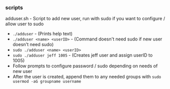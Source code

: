 ### scripts
adduser.sh - Script to add new user, run with sudo if you want to configure / allow user to sudo
 - `./adduser` - (Prints help text)
 - `./adduser <name> <userID>` - (Command doesn't need sudo if new user doesn't need sudo)
 - `sudo ./adduser <name> <userID>`
 - `sudo ./adduser jeff 1005` - (Creates jeff user and assign userID to 1005)
 - Follow prompts to configure password / sudo depending on needs of new user 
 - After the user is created, append them to any needed groups with `sudo usermod -aG groupname username` 

